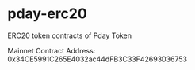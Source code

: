 # pday-erc20
ERC20 token contracts of Pday Token

Mainnet Contract Address: 0x34CE5991C265E4032ac44dFB3C33F42693036753
